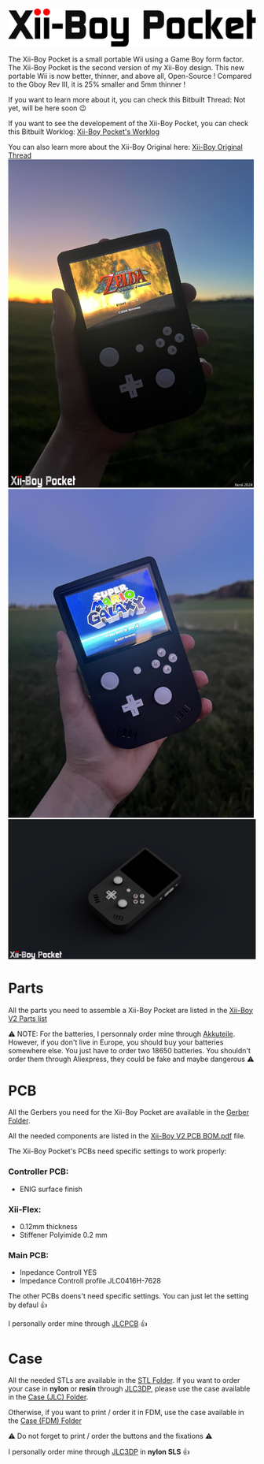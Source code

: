 <picture> <source media="(prefers-color-scheme: dark)" srcset="Images/XBP-Logo-Light.png"> <img src="Images/XBP-Logo-Dark.png"> </picture> 

The Xii-Boy Pocket is a small portable Wii using a Game Boy form factor. The Xii-Boy Pocket is the second version of my Xii-Boy design.
This new portable Wii is now better, thinner, and above all, Open-Source ! Compared to the Gboy Rev III, it is 25% smaller and 5mm thinner !

If you want to learn more about it, you can check this Bitbuilt Thread: Not yet, will be here soon 😉

If you want to see the developement of the Xii-Boy Pocket, you can check this Bitbuilt Worklog: [Xii-Boy Pocket's Worklog](https://bitbuilt.net/forums/index.php?threads/xii-boy-v2-xeniis-second-portable-wii.6374/)

You can also learn more about the Xii-Boy Original here: [Xii-Boy Original Thread](https://bitbuilt.net/forums/index.php?threads/the-xii-boy-xeniis-first-portable-wii.6327/)
<img src="Images/XBP-Zelda.jpg" width="500"/>
<img src="Images/XBP-Mario.jpg" width="500" />
<img src="Images/Xii-Boy Pocket.png" width="1000"/>
# Parts
All the parts you need to assemble a Xii-Boy Pocket are listed in the [Xii-Boy V2 Parts list](https://github.com/Xenii1642/Xii-Boy-Pocket/blob/main/Xii-Boy%20V2%20Parts%20List.pdf)

⚠ NOTE: For the batteries, I personnaly order mine through [Akkuteile](https://akkuteile.de/). However, if you don't live in Europe, you should buy your batteries somewhere else.
You just have to order two 18650 batteries. You shouldn't order them through Aliexpress, they could be fake and maybe dangerous ⚠

# PCB
All the Gerbers you need for the Xii-Boy Pocket are available in the [Gerber Folder](https://github.com/Xenii1642/Xii-Boy-Pocket/tree/main/PCB%20Files/Gerber).

All the needed components are listed in the [Xii-Boy V2 PCB BOM.pdf](https://github.com/Xenii1642/Xii-Boy-Pocket/blob/main/Xii-Boy%20V2%20PCB%20BOM.pdf) file.

The Xii-Boy Pocket's PCBs need specific settings to work properly:

### **Controller PCB**:
- ENIG surface finish 
  
### **Xii-Flex**:
- 0.12mm thickness
- Stiffener Polyimide 0.2 mm
  
### **Main PCB**:
- Inpedance Controll YES
- Impedance Controll profile JLC0416H-7628

The other PCBs doens't need specific settings. You can just let the setting by defaul 👍

I personally order mine through [JLCPCB](https://jlcpcb.com/) 👍

# Case
All the needed STLs are available in the [STL Folder](https://github.com/Xenii1642/Xii-Boy-Pocket/tree/main/STL).
If you want to order your case in **nylon** or **resin** through [JLC3DP](https://jlc3dp.com/), please use the case available in the [Case (JLC) Folder](https://github.com/Xenii1642/Xii-Boy-Pocket/tree/main/STL/Case%20(JLC)).

Otherwise, if you want to print / order it in FDM, use the case available in the [Case (FDM) Folder](https://github.com/Xenii1642/Xii-Boy-Pocket/tree/main/STL/Case%20(FDM))

⚠ Do not forget to print / order the buttons and the fixations ⚠

I personally order mine through [JLC3DP](https://jlc3dp.com/) in **nylon SLS** 👍
